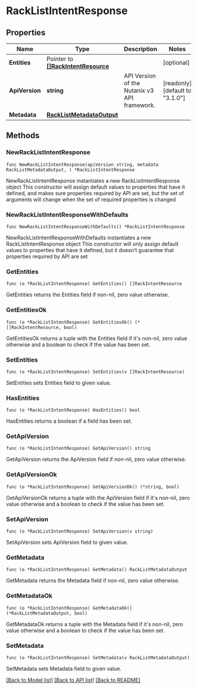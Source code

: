 # RackListIntentResponse

## Properties

Name | Type | Description | Notes
------------ | ------------- | ------------- | -------------
**Entities** | Pointer to [**[]RackIntentResource**](RackIntentResource.md) |  | [optional] 
**ApiVersion** | **string** | API Version of the Nutanix v3 API framework. | [readonly] [default to "3.1.0"]
**Metadata** | [**RackListMetadataOutput**](RackListMetadataOutput.md) |  | 

## Methods

### NewRackListIntentResponse

`func NewRackListIntentResponse(apiVersion string, metadata RackListMetadataOutput, ) *RackListIntentResponse`

NewRackListIntentResponse instantiates a new RackListIntentResponse object
This constructor will assign default values to properties that have it defined,
and makes sure properties required by API are set, but the set of arguments
will change when the set of required properties is changed

### NewRackListIntentResponseWithDefaults

`func NewRackListIntentResponseWithDefaults() *RackListIntentResponse`

NewRackListIntentResponseWithDefaults instantiates a new RackListIntentResponse object
This constructor will only assign default values to properties that have it defined,
but it doesn't guarantee that properties required by API are set

### GetEntities

`func (o *RackListIntentResponse) GetEntities() []RackIntentResource`

GetEntities returns the Entities field if non-nil, zero value otherwise.

### GetEntitiesOk

`func (o *RackListIntentResponse) GetEntitiesOk() (*[]RackIntentResource, bool)`

GetEntitiesOk returns a tuple with the Entities field if it's non-nil, zero value otherwise
and a boolean to check if the value has been set.

### SetEntities

`func (o *RackListIntentResponse) SetEntities(v []RackIntentResource)`

SetEntities sets Entities field to given value.

### HasEntities

`func (o *RackListIntentResponse) HasEntities() bool`

HasEntities returns a boolean if a field has been set.

### GetApiVersion

`func (o *RackListIntentResponse) GetApiVersion() string`

GetApiVersion returns the ApiVersion field if non-nil, zero value otherwise.

### GetApiVersionOk

`func (o *RackListIntentResponse) GetApiVersionOk() (*string, bool)`

GetApiVersionOk returns a tuple with the ApiVersion field if it's non-nil, zero value otherwise
and a boolean to check if the value has been set.

### SetApiVersion

`func (o *RackListIntentResponse) SetApiVersion(v string)`

SetApiVersion sets ApiVersion field to given value.


### GetMetadata

`func (o *RackListIntentResponse) GetMetadata() RackListMetadataOutput`

GetMetadata returns the Metadata field if non-nil, zero value otherwise.

### GetMetadataOk

`func (o *RackListIntentResponse) GetMetadataOk() (*RackListMetadataOutput, bool)`

GetMetadataOk returns a tuple with the Metadata field if it's non-nil, zero value otherwise
and a boolean to check if the value has been set.

### SetMetadata

`func (o *RackListIntentResponse) SetMetadata(v RackListMetadataOutput)`

SetMetadata sets Metadata field to given value.



[[Back to Model list]](../README.md#documentation-for-models) [[Back to API list]](../README.md#documentation-for-api-endpoints) [[Back to README]](../README.md)



